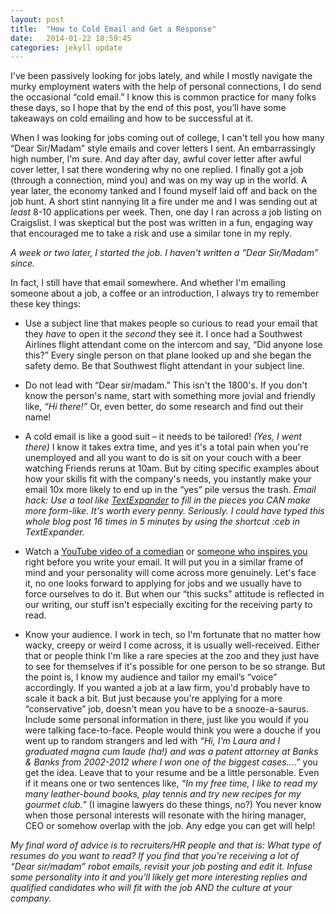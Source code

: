 ```yaml
---
layout: post
title:  "How to Cold Email and Get a Response"
date:   2014-01-22 18:59:45
categories: jekyll update
---
```


	
I&#39;ve been passively looking for jobs lately, and while I mostly navigate the murky employment waters with the help of personal connections, I do send the occasional &#8220;cold email.&#8221; I know this is common practice for many folks these days, so I hope that <span class="bold">by the end of this post, you&#8217;ll have some takeaways on cold emailing and how to be successful at it.</span>


When I was looking for jobs coming out of college, I can&#39;t tell you how many &#8220;Dear Sir/Madam&#8221; style emails and cover letters I sent. An embarrassingly high number, I&#39;m sure. And day after day, awful cover letter after awful cover letter, I sat there wondering why no one replied. I finally got a job (through a connection, mind you) and was on my way up in the world. A year later, the economy tanked and I found myself laid off and back on the job hunt. A short stint nannying lit a fire under me and I was sending out at <em>least</em> 8-10 applications per week. Then, one day I ran across a job listing on Craigslist. I was skeptical but the post was written in a fun, engaging way that encouraged me to take a risk and use a similar tone in my reply.


<span class="bold"><em>A week or two later, I started the job. I haven&#39;t written a &#8220;Dear Sir/Madam&#8221; since.</em></span>


In fact, I still have that email somewhere. And whether I&#39;m emailing someone about a job, a coffee or an introduction, I always try to remember these key things:


<ul>
<li>
Use a subject line that makes people so curious to read your email that they <em>have</em> to open it the <em>second</em> they see it. I once had a Southwest Airlines flight attendant come on the intercom and say, &#8220;Did anyone lose this?&#8221; <span class="bold">Every single person</span> on that plane looked up and she began the safety demo. Be that Southwest flight attendant in your subject line.
</li>
</ul>

<ul>
<li>
Do not lead with &#8220;Dear sir/madam.&#8221; This isn&#39;t the 1800&#39;s. If you don&#39;t know the person&#39;s name, start with something more jovial and friendly like, <em>&#8220;Hi there!&#8221;</em> Or, even better, do some research and find out their name!
</li>
</ul>

<ul>
<li>
A cold email is like a good suit &#8211; it needs to be tailored! <em>(Yes, I went there)</em> I know it takes extra time, and yes it&#39;s a total pain when you&#39;re unemployed and all you want to do is sit on your couch with a beer watching Friends reruns at 10am. But by citing specific examples about how your skills fit with the company&#39;s needs, you instantly make your email 10x more likely to end up in the &#8220;yes&#8221; pile versus the trash. <em>Email hack: Use a tool like <a title="TextExpander" href="http://smilesoftware.com/TextExpander/index.html" onclick="javascript:_gaq.push(['_trackEvent','outbound-article','http://smilesoftware.com']);" target="_blank">TextExpander</a> to fill in the pieces you CAN make more form-like. It&#39;s worth every penny. Seriously. I could have typed this whole blog post 16 times in 5 minutes by using the shortcut :ceb in TextExpander.</em>
</li>
</ul>

<ul>
<li>
Watch a <a title="Jim Gaffigan - Hot Pockets" href="http://www.youtube.com/watch?v=N-i9GXbptog" onclick="javascript:_gaq.push(['_trackEvent','outbound-article','http://www.youtube.com']);" target="_blank">YouTube video of a comedian</a> or <a title="Kid President" href="http://www.youtube.com/watch?v=l-gQLqv9f4o" onclick="javascript:_gaq.push(['_trackEvent','outbound-article','http://www.youtube.com']);" target="_blank">someone who inspires you</a> right before you write your email. It will put you in a similar frame of mind and your personality will come across more genuinely. Let&#39;s face it, no one looks forward to applying for jobs and we usually have to force ourselves to do it. But when our &#8220;this sucks&#8221; attitude is reflected in our writing, our stuff isn&#39;t especially exciting for the receiving party to read.
</li>
</ul>

<ul>
<li>
Know your audience. I work in tech, so I&#39;m fortunate that no matter how wacky, creepy or weird I come across, it is usually well-received. Either that or people think I&#39;m like a rare species at the zoo and they just have to see for themselves if it&#39;s possible for one person to be so strange. But the point is, I know my audience and tailor my email&#8217;s &#8220;voice&#8221; accordingly. If you wanted a job at a law firm, you&#39;d probably have to scale it back a bit. But just because you&#39;re applying for a more &#8220;conservative&#8221; job, doesn&#39;t mean you have to be a snooze-a-saurus. Include some personal information in there, just like you would if you were talking face-to-face. People would think you were a douche if you went up to random strangers and led with <em>&#8220;Hi, I&#39;m Laura and I graduated magna cum laude (ha!) and was a patent attorney at Banks &amp; Banks from 2002-2012 where I won one of the biggest cases&#8230;.&#8221;</em> you get the idea. Leave that to your resume and be a little personable. Even if it means one or two sentences like, <em>&#8220;In my free time, I like to read my many leather-bound books, play tennis and try new recipes for my gourmet club.&#8221;</em> (I imagine lawyers do these things, no?) You never know when those personal interests will resonate with the hiring manager, CEO or somehow overlap with the job. Any edge you can get will help!
</li>
</ul>




<em>My final word of advice is to recruiters/HR people and that is: What type of resumes do you want to read? If you find that you&#39;re receiving a lot of &#8220;Dear sir/madam&#8221; robot emails, revisit your job posting and edit it. Infuse some personality into it and you&#39;ll likely get more interesting replies and qualified candidates who will fit with the job AND the culture at your company.</em>

